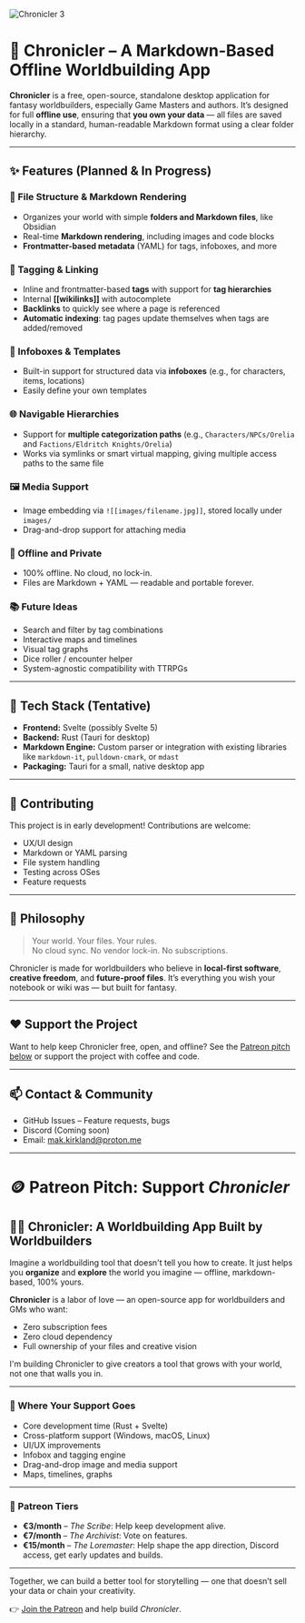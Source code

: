 ![Chronicler 3](https://github.com/user-attachments/assets/f2354038-baf7-41f3-865d-24f7aca63776)

# 📘 Chronicler – A Markdown-Based Offline Worldbuilding App

**Chronicler** is a free, open-source, standalone desktop application for fantasy worldbuilders, especially Game Masters and authors. It’s designed for full **offline use**, ensuring that **you own your data** — all files are saved locally in a standard, human-readable Markdown format using a clear folder hierarchy.

---

## ✨ Features (Planned & In Progress)

### 📂 File Structure & Markdown Rendering
- Organizes your world with simple **folders and Markdown files**, like Obsidian
- Real-time **Markdown rendering**, including images and code blocks
- **Frontmatter-based metadata** (YAML) for tags, infoboxes, and more

### 🔖 Tagging & Linking
- Inline and frontmatter-based **tags** with support for **tag hierarchies**
- Internal **[[wikilinks]]** with autocomplete
- **Backlinks** to quickly see where a page is referenced
- **Automatic indexing**: tag pages update themselves when tags are added/removed

### 🧠 Infoboxes & Templates
- Built-in support for structured data via **infoboxes** (e.g., for characters, items, locations)
- Easily define your own templates

### 🌐 Navigable Hierarchies
- Support for **multiple categorization paths** (e.g., `Characters/NPCs/Orelia` and `Factions/Eldritch Knights/Orelia`)
- Works via symlinks or smart virtual mapping, giving multiple access paths to the same file

### 🖼️ Media Support
- Image embedding via `![[images/filename.jpg]]`, stored locally under `images/`
- Drag-and-drop support for attaching media

### 🔐 Offline and Private
- 100% offline. No cloud, no lock-in.
- Files are Markdown + YAML — readable and portable forever.

### 📚 Future Ideas
- Search and filter by tag combinations
- Interactive maps and timelines
- Visual tag graphs
- Dice roller / encounter helper
- System-agnostic compatibility with TTRPGs

---

## 🔧 Tech Stack (Tentative)
- **Frontend:** Svelte (possibly Svelte 5)
- **Backend:** Rust (Tauri for desktop)
- **Markdown Engine:** Custom parser or integration with existing libraries like `markdown-it`, `pulldown-cmark`, or `mdast`
- **Packaging:** Tauri for a small, native desktop app

---

## 🚀 Contributing

This project is in early development! Contributions are welcome:

- UX/UI design
- Markdown or YAML parsing
- File system handling
- Testing across OSes
- Feature requests

---

## 🧭 Philosophy

> Your world. Your files. Your rules.  
> No cloud sync. No vendor lock-in. No subscriptions.

Chronicler is made for worldbuilders who believe in **local-first software**, **creative freedom**, and **future-proof files**. It’s everything you wish your notebook or wiki was — but built for fantasy.

---

## ❤️ Support the Project

Want to help keep Chronicler free, open, and offline? See the [Patreon pitch below](#patreon-pitch) or support the project with coffee and code.

---

## 📫 Contact & Community

- GitHub Issues – Feature requests, bugs
- Discord (Coming soon)
- Email: mak.kirkland@proton.me

---

# 🪙 Patreon Pitch: Support *Chronicler*

## 🧙‍♂️ Chronicler: A Worldbuilding App Built by Worldbuilders

Imagine a worldbuilding tool that doesn't tell you how to create. It just helps you **organize** and **explore** the world you imagine — offline, markdown-based, 100% yours.

**Chronicler** is a labor of love — an open-source app for worldbuilders and GMs who want:

- Zero subscription fees  
- Zero cloud dependency  
- Full ownership of your files and creative vision

I'm building Chronicler to give creators a tool that grows with your world, not one that walls you in.

---

### 🚧 Where Your Support Goes

- Core development time (Rust + Svelte)
- Cross-platform support (Windows, macOS, Linux)
- UI/UX improvements
- Infobox and tagging engine
- Drag-and-drop image and media support
- Maps, timelines, graphs

---

### 🎁 Patreon Tiers

- **€3/month** – *The Scribe*: Help keep development alive.
- **€7/month** – *The Archivist*: Vote on features.
- **€15/month** – *The Loremaster*: Help shape the app direction, Discord access, get early updates and builds.

---

Together, we can build a better tool for storytelling — one that doesn’t sell your data or chain your creativity.

👉 [Join the Patreon](https://patreon.com/ChroniclerWorldbuilder) and help build *Chronicler*.


